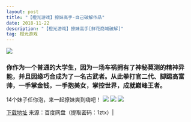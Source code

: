 ```yaml
---
layout: post
title: "【橙光游戏】撩妹高手-自己破解作品"
date: 2018-11-22
description: "【橙光游戏】撩妹高手[鲜花商城破解]"
tag: 橙光游戏
---
```


![](https://attach.52pojie.cn/forum/201810/27/034949lgrgp4fw4ufphhbf.jpg)

### 你作为一个普通的大学生，因为一场车祸拥有了神秘莫测的精神异能，并且因缘巧合成为了一名古武者。从此拳打官二代、脚踢高富帅，一手掌金钱，一手抱美女，掌控世界，成就巅峰王者。
14个妹子任你泡，来一起撩妹爽到嗨吧！
![](https://attach.52pojie.cn/forum/201810/27/035004ssbvdkmfgbvxlhhn.jpg)
![](https://attach.52pojie.cn/forum/201810/27/035005irk3d3geqz1a3adz.jpg)
![](https://attach.52pojie.cn/forum/201810/27/035006svf07z9vgot0qlt9.jpg)


<a title="点击下载" href="https://pan.baidu.com/s/14YEBTdj0TO4ReNqndAu8Qw" rel="nofollow" target="_blank">下载地址</a> 来源：百度网盘（提取密码：1ztx）|
